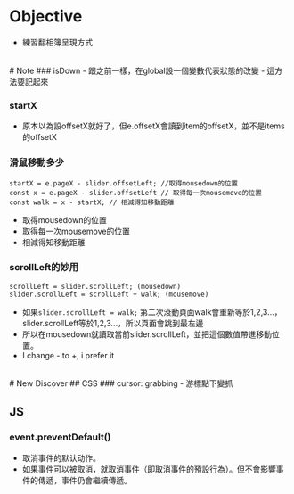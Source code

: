 # Objective
- 練習翻相簿呈現方式


<br>
# Note
### isDown
- 跟之前一樣，在global設一個變數代表狀態的改變
- 這方法要記起來


### startX
- 原本以為設offsetX就好了，但e.offsetX會讀到item的offsetX，並不是items的offsetX


### 滑鼠移動多少
```
startX = e.pageX - slider.offsetLeft; //取得mousedown的位置
const x = e.pageX - slider.offsetLeft // 取得每一次mousemove的位置
const walk = x - startX; // 相減得知移動距離
```
- 取得mousedown的位置
- 取得每一次mousemove的位置
- 相減得知移動距離

### scrollLeft的妙用
```
scrollLeft = slider.scrollLeft; (mousedown)
slider.scrollLeft = scrollLeft + walk; (mousemove)
```
- 如果```slider.scrollLeft = walk;``` 第二次滾動頁面walk會重新等於1,2,3...，slider.scrollLeft等於1,2,3...，所以頁面會跳到最左邊
- 所以在mousedown就讀取當前slider.scrollLeft，並把這個數值帶進移動位置。
- I change - to +, i prefer it


<br>
# New Discover
## CSS
### cursor: grabbing
- 游標點下變抓

## JS
### event.preventDefault()
- 取消事件的默认动作。
- 如果事件可以被取消，就取消事件（即取消事件的預設行為）。但不會影響事件的傳遞，事件仍會繼續傳遞。
